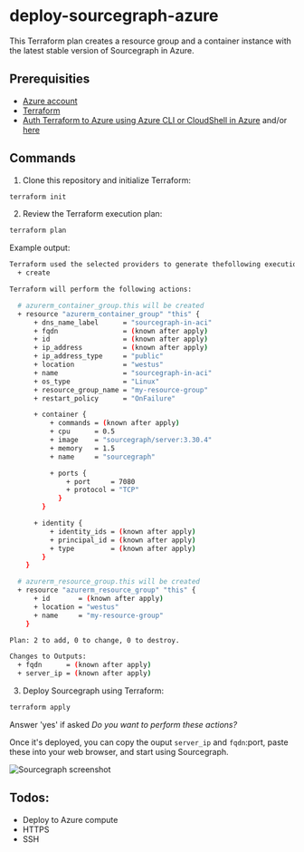 # deploy-sourcegraph-azure

This Terraform plan creates a resource group and a container instance with the latest stable version of Sourcegraph in Azure.

## Prerequisities

- [Azure account](https://azure.microsoft.com/en-us/free/)
- [Terraform](https://www.terraform.io/downloads.html)
- [Auth Terraform to Azure using Azure CLI or CloudShell in Azure](https://docs.microsoft.com/en-us/azure/developer/terraform/get-started-cloud-shell-bash?tabs=bash#5-authenticate-terraform-to-azure) and/or [here](https://registry.terraform.io/providers/hashicorp/azurerm/latest/docs/guides/azure_cli)

## Commands

1. Clone this repository and initialize Terraform:

```bash
terraform init
```

2. Review the Terraform execution plan:

```bash
terraform plan
```

Example output:

```bash
Terraform used the selected providers to generate thefollowing execution plan. Resource actions are indicated withthe following symbols:
  + create

Terraform will perform the following actions:

  # azurerm_container_group.this will be created
  + resource "azurerm_container_group" "this" {
      + dns_name_label      = "sourcegraph-in-aci"
      + fqdn                = (known after apply)
      + id                  = (known after apply)
      + ip_address          = (known after apply)
      + ip_address_type     = "public"
      + location            = "westus"
      + name                = "sourcegraph-in-aci"
      + os_type             = "Linux"
      + resource_group_name = "my-resource-group"
      + restart_policy      = "OnFailure"

      + container {
          + commands = (known after apply)
          + cpu      = 0.5
          + image    = "sourcegraph/server:3.30.4"
          + memory   = 1.5
          + name     = "sourcegraph"

          + ports {
              + port     = 7080
              + protocol = "TCP"
            }
        }

      + identity {
          + identity_ids = (known after apply)
          + principal_id = (known after apply)
          + type         = (known after apply)
        }
    }

  # azurerm_resource_group.this will be created
  + resource "azurerm_resource_group" "this" {
      + id       = (known after apply)
      + location = "westus"
      + name     = "my-resource-group"
    }

Plan: 2 to add, 0 to change, 0 to destroy.

Changes to Outputs:
  + fqdn      = (known after apply)
  + server_ip = (known after apply)
```

3. Deploy Sourcegraph using Terraform:

```bash
terraform apply
```

Answer 'yes' if asked _Do you want to perform these actions?_

Once it's deployed, you can copy the ouput `server_ip` and `fqdn`:port, paste these into your web browser, and start using Sourcegraph.

![Sourcegraph screenshot](https://user-images.githubusercontent.com/989826/126650657-cef98203-1505-4848-aab6-57acda1ec35f.png)

## Todos:

- Deploy to Azure compute
- HTTPS
- SSH
